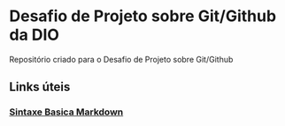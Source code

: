 # **Desafio de Projeto sobre Git/Github da DIO**
Repositório criado para o Desafio de Projeto sobre Git/Github 

## Links úteis
### [Sintaxe Basica Markdown](https://www.markdownguide.org/basic-syntax/)
